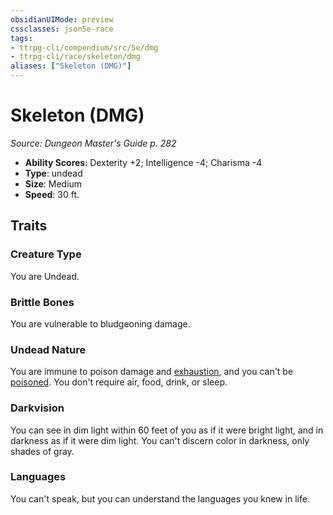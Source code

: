 ```yaml
---
obsidianUIMode: preview
cssclasses: json5e-race
tags:
- ttrpg-cli/compendium/src/5e/dmg
- ttrpg-cli/race/skeleton/dmg
aliases: ["Skeleton (DMG)"]
---
```

# Skeleton (DMG)
*Source: Dungeon Master's Guide p. 282*  


- **Ability Scores**: Dexterity +2; Intelligence -4; Charisma -4
- **Type**: undead
- **Size**: Medium
- **Speed**: 30 ft.

## Traits

### Creature Type

You are Undead.

### Brittle Bones

You are vulnerable to bludgeoning damage.

### Undead Nature

You are immune to poison damage and [exhaustion](3-Mechanics/CLI/rules/conditions.md#Exhaustion), and you can't be [poisoned](3-Mechanics/CLI/rules/conditions.md#Poisoned). You don't require air, food, drink, or sleep.

### Darkvision

You can see in dim light within 60 feet of you as if it were bright light, and in darkness as if it were dim light. You can't discern color in darkness, only shades of gray.

### Languages

You can't speak, but you can understand the languages you knew in life.